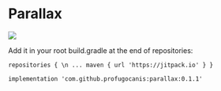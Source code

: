 # Parallax

[![](https://jitpack.io/v/profugocanis/parallax.svg)](https://jitpack.io/#profugocanis/parallax)

Add it in your root build.gradle at the end of repositories:

`repositories { \n
			...
			maven { url 'https://jitpack.io' }
		}`

`implementation 'com.github.profugocanis:parallax:0.1.1'`
